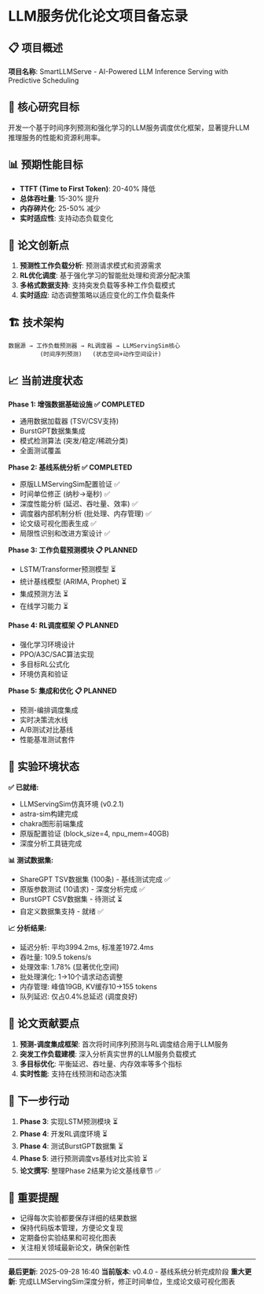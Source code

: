 # LLM服务优化论文项目备忘录

## 📋 项目概述
**项目名称**: SmartLLMServe - AI-Powered LLM Inference Serving with Predictive Scheduling

## 🎯 核心研究目标
开发一个基于时间序列预测和强化学习的LLM服务调度优化框架，显著提升LLM推理服务的性能和资源利用率。

## 📊 预期性能目标
- **TTFT (Time to First Token)**: 20-40% 降低
- **总体吞吐量**: 15-30% 提升
- **内存碎片化**: 25-50% 减少
- **实时适应性**: 支持动态负载变化

## 🔬 论文创新点
1. **预测性工作负载分析**: 预测请求模式和资源需求
2. **RL优化调度**: 基于强化学习的智能批处理和资源分配决策
3. **多格式数据支持**: 支持突发负载等多种工作负载模式
4. **实时适应**: 动态调整策略以适应变化的工作负载条件

## 🏗️ 技术架构
```
数据源 → 工作负载预测器 → RL调度器 → LLMServingSim核心
         (时间序列预测)   (状态空间+动作空间设计)
```

## 📈 当前进度状态
**Phase 1: 增强数据基础设施 ✅ COMPLETED**
- 通用数据加载器 (TSV/CSV支持)
- BurstGPT数据集集成
- 模式检测算法 (突发/稳定/稀疏分类)
- 全面测试覆盖

**Phase 2: 基线系统分析 ✅ COMPLETED**
- 原版LLMServingSim配置验证 ✅
- 时间单位修正 (纳秒→毫秒) ✅
- 深度性能分析 (延迟、吞吐量、效率) ✅
- 调度器内部机制分析 (批处理、内存管理) ✅
- 论文级可视化图表生成 ✅
- 局限性识别和改进方案设计 ✅

**Phase 3: 工作负载预测模块 📋 PLANNED**
- LSTM/Transformer预测模型 ⏳
- 统计基线模型 (ARIMA, Prophet) ⏳
- 集成预测方法 ⏳
- 在线学习能力 ⏳

**Phase 4: RL调度框架 📋 PLANNED**
- 强化学习环境设计
- PPO/A3C/SAC算法实现
- 多目标RL公式化
- 环境仿真和验证

**Phase 5: 集成和优化 📋 PLANNED**
- 预测-编排调度集成
- 实时决策流水线
- A/B测试对比基线
- 性能基准测试套件

## 📁 实验环境状态
**✅ 已就绪:**
- LLMServingSim仿真环境 (v0.2.1)
- astra-sim构建完成
- chakra图形前端集成
- 原版配置验证 (block_size=4, npu_mem=40GB)
- 深度分析工具链完成

**📊 测试数据集:**
- ShareGPT TSV数据集 (100条) - 基线测试完成 ✅
- 原版参数测试 (10请求) - 深度分析完成 ✅
- BurstGPT CSV数据集 - 待测试 ⏳
- 自定义数据集支持 - 就绪 ✅

**📈 分析结果:**
- 延迟分析: 平均3994.2ms, 标准差1972.4ms
- 吞吐量: 109.5 tokens/s
- 处理效率: 1.78% (显著优化空间)
- 批处理演化: 1→10个请求动态调整
- 内存管理: 峰值19GB, KV缓存10→155 tokens
- 队列延迟: 仅占0.4%总延迟 (调度良好)

## 📝 论文贡献要点
1. **预测-调度集成框架**: 首次将时间序列预测与RL调度结合用于LLM服务
2. **突发工作负载建模**: 深入分析真实世界的LLM服务负载模式
3. **多目标优化**: 平衡延迟、吞吐量、内存效率等多个指标
4. **实时性能**: 支持在线预测和动态决策

## 🎯 下一步行动
1. **Phase 3**: 实现LSTM预测模块 ⏳
2. **Phase 4**: 开发RL调度环境 ⏳
3. **Phase 4**: 测试BurstGPT数据集 ⏳
4. **Phase 5**: 进行预测调度vs基线对比实验 ⏳
5. **论文撰写**: 整理Phase 2结果为论文基线章节 ✅

## 📅 重要提醒
- 记得每次实验都要保存详细的结果数据
- 保持代码版本管理，方便论文复现
- 定期备份实验结果和可视化图表
- 关注相关领域最新论文，确保创新性

---
**最后更新**: 2025-09-28 16:40
**当前版本**: v0.4.0 - 基线系统分析完成阶段
**重大更新**: 完成LLMServingSim深度分析，修正时间单位，生成论文级可视化图表